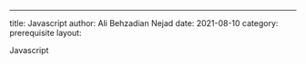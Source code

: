 ---
title: Javascript
author: Ali Behzadian Nejad
date: 2021-08-10
category: prerequisite
layout:

Javascript

